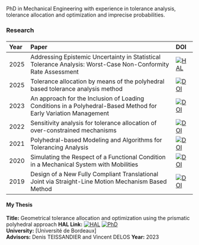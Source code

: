 PhD in Mechanical Engineering with experience in tolerance analysis, tolerance allocation and optimization and imprecise probabilities.

### Research

#### 
|Year | Paper | DOI |
|:----|:------|:----|
|2025|Addressing Epistemic Uncertainty in Statistical Tolerance Analysis: Worst-Case Non-Conformity Rate Assessment|[![HAL](https://img.shields.io/badge/HAL-05312883-blue.svg)](https://hal.archives-ouvertes.fr/hal-05312883)|
|2025|Tolerance allocation by means of the polyhedral based tolerance analysis method|[![DOI](https://img.shields.io/badge/DOI-10.1016%2Fj.cirpj.2025.04.016-black.svg)](https://doi.org/10.1016/j.cirpj.2025.04.016)|
|2023|An approach for the Inclusion of Loading Conditions in a Polyhedral-Based Method for Early Variation Management| [![DOI](https://img.shields.io/badge/DOI-10.1017%2Fpds.2023.52-black.svg)](https://doi.org/10.1017/pds.2023.52)|
|2022|Sensitivity analysis for tolerance allocation of over-constrained mechanisms|[![DOI](https://img.shields.io/badge/DOI-10.1016%2Fj.procir.2022.10.018-black.svg)](https://doi.org/10.1016/j.procir.2022.10.018)|
|2021|Polyhedral-based Modeling and Algorithms for Tolerancing Analysis|[![DOI](https://img.shields.io/badge/DOI-10.1016%2Fj.cad.2021.103071-black.svg)](https://doi.org/10.1016/j.cad.2021.103071)|
|2020|Simulating the Respect of a Functional Condition in a Mechanical System with Mobilities|[![DOI](https://img.shields.io/badge/DOI-10.1016%2Fj.procir.2020.05.195-black.svg)](https://doi.org/10.1016/j.procir.2020.05.195)|
|2019|Design of a New Fully Compliant Translational Joint via Straight-Line Motion Mechanism Based Method |[![DOI](https://img.shields.io/badge/DOI-10.1115/DETC2019--97091-black.svg)](https://doi.org/10.1115/DETC2019-97091)|

#### My Thesis

**Title:** Geometrical tolerance allocation and optimization using the prismatic polyhedral approach
**HAL Link:** [![HAL](https://img.shields.io/badge/HAL-04501194-blue.svg)](https://theses.hal.science/tel-04501194) [![PhD](https://img.shields.io/badge/PhD-Thesis-red.svg)](https://theses.hal.science/tel-04501194)  
**University:** [Université de Bordeaux]  
**Advisors:** Denis TEISSANDIER and Vincent DELOS
**Year:** 2023 






<!--
**sonigarcigo/sonigarcigo** is a ✨ _special_ ✨ repository because its `README.md` (this file) appears on your GitHub profile.

Here are some ideas to get you started:

- 🔭 I’m currently working on ...
- 🌱 I’m currently learning ...
- 👯 I’m looking to collaborate on ...
- 🤔 I’m looking for help with ...
- 💬 Ask me about ...
- 📫 How to reach me: ...
- 😄 Pronouns: ...
- ⚡ Fun fact: ...
-->
